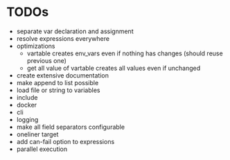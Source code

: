
# TODOs

- separate var declaration and assignment
- resolve expressions everywhere
- optimizations
    - vartable creates env_vars even if nothing has changes (should reuse previous one)
    - get all value of vartable creates all values even if unchanged
- create extensive documentation
- make append to list possible
- load file or string to variables
- include
- docker
- cli
- logging
- make all field separators configurable
- oneliner target
- add can-fail option to expressions
- parallel execution
